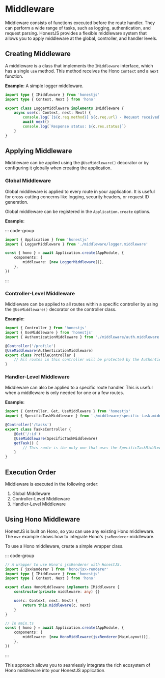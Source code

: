 # Middleware

Middleware consists of functions executed before the route handler. They can perform a wide range of tasks, such as logging, authentication, and request parsing. HonestJS provides a flexible middleware system that allows you to apply middleware at the global, controller, and handler levels.

## Creating Middleware

A middleware is a class that implements the `IMiddleware` interface, which has a single `use` method. This method receives the Hono `Context` and a `next` function.

**Example:** A simple logger middleware.

```typescript
import type { IMiddleware } from 'honestjs'
import type { Context, Next } from 'hono'

export class LoggerMiddleware implements IMiddleware {
	async use(c: Context, next: Next) {
		console.log(`[${c.req.method}] ${c.req.url} - Request received`)
		await next()
		console.log(`Response status: ${c.res.status}`)
	}
}
```

## Applying Middleware

Middleware can be applied using the `@UseMiddleware()` decorator or by configuring it globally when creating the application.

### Global Middleware

Global middleware is applied to every route in your application. It is useful for cross-cutting concerns like logging, security headers, or request ID generation.

Global middleware can be registered in the `Application.create` options.

**Example:**

::: code-group

```typescript [main.ts]
import { Application } from 'honestjs'
import { LoggerMiddleware } from './middleware/logger.middleware'

const { hono } = await Application.create(AppModule, {
	components: {
		middleware: [new LoggerMiddleware()],
	},
})
```

:::

### Controller-Level Middleware

Middleware can be applied to all routes within a specific controller by using the `@UseMiddleware()` decorator on the controller class.

**Example:**

```typescript
import { Controller } from 'honestjs'
import { UseMiddleware } from 'honestjs'
import { AuthenticationMiddleware } from './middleware/auth.middleware'

@Controller('/profile')
@UseMiddleware(AuthenticationMiddleware)
export class ProfileController {
	// All routes in this controller will be protected by the AuthenticationMiddleware.
}
```

### Handler-Level Middleware

Middleware can also be applied to a specific route handler. This is useful when a middleware is only needed for one or a few routes.

**Example:**

```typescript
import { Controller, Get, UseMiddleware } from 'honestjs'
import { SpecificTaskMiddleware } from './middleware/specific-task.middleware'

@Controller('/tasks')
export class TasksController {
	@Get('/:id')
	@UseMiddleware(SpecificTaskMiddleware)
	getTask() {
		// This route is the only one that uses the SpecificTaskMiddleware.
	}
}
```

## Execution Order

Middleware is executed in the following order:

1.  Global Middleware
2.  Controller-Level Middleware
3.  Handler-Level Middleware

## Using Hono Middleware

HonestJS is built on Hono, so you can use any existing Hono middleware. The `mvc` example shows how to integrate Hono's `jsxRenderer` middleware.

To use a Hono middleware, create a simple wrapper class.

::: code-group

```typescript [src/middleware/hono.middleware.ts]
// A wrapper to use Hono's jsxRenderer with HonestJS.
import { jsxRenderer } from 'hono/jsx-renderer'
import type { IMiddleware } from 'honestjs'
import type { Context, Next } from 'hono'

export class HonoMiddleware implements IMiddleware {
	constructor(private middleware: any) {}

	use(c: Context, next: Next) {
		return this.middleware(c, next)
	}
}
```

```typescript [src/main.ts]
// In main.ts
const { hono } = await Application.create(AppModule, {
	components: {
		middleware: [new HonoMiddleware(jsxRenderer(MainLayout))],
	},
})
```

:::

This approach allows you to seamlessly integrate the rich ecosystem of Hono middleware into your HonestJS application.

